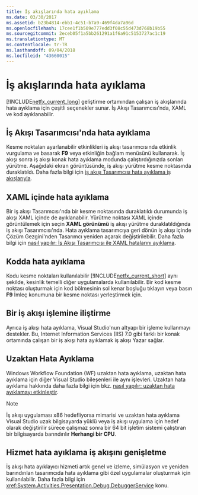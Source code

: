 ```yaml
---
title: İş akışlarında hata ayıklama
ms.date: 03/30/2017
ms.assetid: b23b4814-ebb1-4c51-b7a9-469f4da7a96d
ms.openlocfilehash: 17cee1f1b509e777edd3f08c55d473d768b19b55
ms.sourcegitcommit: 2eceb05f1a5bb261291a1f6a91c5153727ac1c19
ms.translationtype: MT
ms.contentlocale: tr-TR
ms.lasthandoff: 09/04/2018
ms.locfileid: "43660015"
---
```

# <a name="debugging-workflows"></a>İş akışlarında hata ayıklama
[!INCLUDE[netfx_current_long](../../../includes/netfx-current-long-md.md)] geliştirme ortamından çalışan iş akışlarında hata ayıklama için çeşitli seçenekler sunar. İş Akışı Tasarımcısı'nda, XAML ve kod ayıklanabilir.  
  
## <a name="debugging-in-the-workflow-designer"></a>İş Akışı Tasarımcısı'nda hata ayıklama  
 Kesme noktaları ayarlanabilir etkinlikleri iş akışı tasarımcısında etkinlik vurgulama ve basarak **F9** veya etkinliğin bağlam menüsünü kullanarak. İş akışı sonra iş akışı konak hata ayıklama modunda çalıştırdığınızda sonları yürütme. Aşağıdaki ekran görüntüsünde, iş akışı yürütme kesme noktasında duraklatıldı. Daha fazla bilgi için [iş akışı Tasarımcısı hata ayıklama iş akışlarıyla](/visualstudio/workflow-designer/debugging-workflows-with-the-workflow-designer).  
  
## <a name="debugging-in-xaml"></a>XAML içinde hata ayıklama  
 Bir iş akışı Tasarımcısı'nda bir kesme noktasında duraklatıldı durumunda iş akışı XAML içinde de ayıklanabilir. Yürütme noktası XAML içinde görüntülemek için seçin **XAML görünümü** iş akışı yürütme duraklatıldığında iş akışı Tasarımcısı'nda. Hata ayıklama tasarımcıya geri dönün iş akışı içinde Çözüm Gezgini'nden Tasarımcı yeniden açarak değiştirilebilir. Daha fazla bilgi için [nasıl yapılır: İş Akışı Tasarımcısı ile XAML hatalarını ayıklama](/visualstudio/workflow-designer/how-to-debug-xaml-with-the-workflow-designer).  
  
## <a name="debugging-in-code"></a>Kodda hata ayıklama  
 Kodu kesme noktaları kullanılabilir [!INCLUDE[netfx_current_short](../../../includes/netfx-current-short-md.md)] aynı şekilde, kesinlik temelli diğer uygulamalarda kullanılabilir. Bir kod kesme noktası oluşturmak için kod bölmesinin sol kenar boşluğu tıklayın veya basın **F9** İmleç konumuna bir kesme noktası yerleştirmek için.  
  
## <a name="attaching-to-a-workflow-process"></a>Bir iş akışı işlemine iliştirme  
 Ayrıca iş akışı hata ayıklama, Visual Studio'nun altyapı bir işleme kullanmayı destekler. Bu, Internet Information Services (IIS) 7.0 gibi farklı bir konak ortamında çalışan bir iş akışı hata ayıklamak iş akışı Yazar sağlar.  
  
## <a name="remote-debugging"></a>Uzaktan Hata Ayıklama  
 Windows Workflow Foundation (WF) uzaktan hata ayıklama, uzaktan hata ayıklama için diğer Visual Studio bileşenleri ile aynı işlevleri. Uzaktan hata ayıklama hakkında daha fazla bilgi için bkz. [nasıl yapılır: uzaktan hata ayıklamayı etkinleştir](https://go.microsoft.com/fwlink/?LinkId=196257).  
  
> [!NOTE]
>  İş akışı uygulaması x86 hedefliyorsa mimarisi ve uzaktan hata ayıklama Visual Studio uzak bilgisayarda yüklü veya iş akışı uygulama için hedef olarak değiştirilir sürece çalışmaz sonra bir 64 bit işletim sistemi çalıştıran bir bilgisayarda barındırılır **Herhangi bir CPU**.  
  
## <a name="extending-the-workflow-debugging-service"></a>Hizmet hata ayıklama iş akışını genişletme  
 İş akışı hata ayıklayıcı hizmeti artık genel ve izleme, simülasyon ve yeniden barındırılan tasarımcıda hata ayıklama gibi özel uygulamalar oluşturmak için kullanılabilir. Daha fazla bilgi için <xref:System.Activities.Presentation.Debug.DebuggerService> konu.
